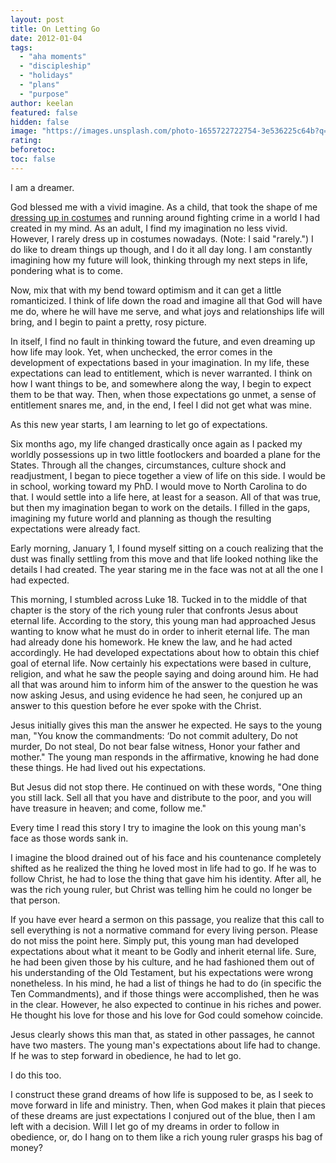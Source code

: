 ```yaml
---
layout: post
title: On Letting Go
date: 2012-01-04
tags: 
  - "aha moments"
  - "discipleship"
  - "holidays"
  - "plans"
  - "purpose"
author: keelan
featured: false
hidden: false
image: "https://images.unsplash.com/photo-1655722722754-3e536225c64b?q=80&w=1074&auto=format&fit=crop&ixlib=rb-4.1.0&ixid=M3wxMjA3fDB8MHxwaG90by1wYWdlfHx8fGVufDB8fHx8fA%3D%3D"
rating:
beforetoc:
toc: false
---
```


I am a dreamer.

God blessed me with a vivid imagine. As a child, that took the shape of me [dressing up in costumes](https://keelancook.com/unsalty-salt "Unsalty salt") and running around fighting crime in a world I had created in my mind. As an adult, I find my imagination no less vivid. However, I rarely dress up in costumes nowadays. (Note: I said "rarely.") I do like to dream things up though, and I do it all day long. I am constantly imagining how my future will look, thinking through my next steps in life, pondering what is to come.

Now, mix that with my bend toward optimism and it can get a little romanticized. I think of life down the road and imagine all that God will have me do, where he will have me serve, and what joys and relationships life will bring, and I begin to paint a pretty, rosy picture.

In itself, I find no fault in thinking toward the future, and even dreaming up how life may look. Yet, when unchecked, the error comes in the development of expectations based in your imagination. In my life, these expectations can lead to entitlement, which is never warranted. I think on how I want things to be, and somewhere along the way, I begin to expect them to be that way. Then, when those expectations go unmet, a sense of entitlement snares me, and, in the end, I feel I did not get what was mine.

As this new year starts, I am learning to let go of expectations.

Six months ago, my life changed drastically once again as I packed my worldly possessions up in two little footlockers and boarded a plane for the States. Through all the changes, circumstances, culture shock and readjustment, I began to piece together a view of life on this side. I would be in school, working toward my PhD. I would move to North Carolina to do that. I would settle into a life here, at least for a season. All of that was true, but then my imagination began to work on the details. I filled in the gaps, imagining my future world and planning as though the resulting expectations were already fact.

Early morning, January 1, I found myself sitting on a couch realizing that the dust was finally settling from this move and that life looked nothing like the details I had created. The year staring me in the face was not at all the one I had expected.

This morning, I stumbled across Luke 18. Tucked in to the middle of that chapter is the story of the rich young ruler that confronts Jesus about eternal life. According to the story, this young man had approached Jesus wanting to know what he must do in order to inherit eternal life. The man had already done his homework. He knew the law, and he had acted accordingly. He had developed expectations about how to obtain this chief goal of eternal life. Now certainly his expectations were based in culture, religion, and what he saw the people saying and doing around him. He had all that was around him to inform him of the answer to the question he was now asking Jesus, and using evidence he had seen, he conjured up an answer to this question before he ever spoke with the Christ.

Jesus initially gives this man the answer he expected. He says to the young man, "You know the commandments: ‘Do not commit adultery, Do not murder, Do not steal, Do not bear false witness, Honor your father and mother." The young man responds in the affirmative, knowing he had done these things. He had lived out his expectations.

But Jesus did not stop there. He continued on with these words, "One thing you still lack. Sell all that you have and distribute to the poor, and you will have treasure in heaven; and come, follow me."

Every time I read this story I try to imagine the look on this young man's face as those words sank in.

I imagine the blood drained out of his face and his countenance completely shifted as he realized the thing he loved most in life had to go. If he was to follow Christ, he had to lose the thing that gave him his identity. After all, he was the rich young ruler, but Christ was telling him he could no longer be that person.

If you have ever heard a sermon on this passage, you realize that this call to sell everything is not a normative command for every living person. Please do not miss the point here. Simply put, this young man had developed expectations about what it meant to be Godly and inherit eternal life. Sure, he had been given those by his culture, and he had fashioned them out of his understanding of the Old Testament, but his expectations were wrong nonetheless. In his mind, he had a list of things he had to do (in specific the Ten Commandments), and if those things were accomplished, then he was in the clear. However, he also expected to continue in his riches and power. He thought his love for those and his love for God could somehow coincide.

Jesus clearly shows this man that, as stated in other passages, he cannot have two masters. The young man's expectations about life had to change. If he was to step forward in obedience, he had to let go.

I do this too.

I construct these grand dreams of how life is supposed to be, as I seek to move forward in life and ministry. Then, when God makes it plain that pieces of these dreams are just expectations I conjured out of the blue, then I am left with a decision. Will I let go of my dreams in order to follow in obedience, or, do I hang on to them like a rich young ruler grasps his bag of money?

